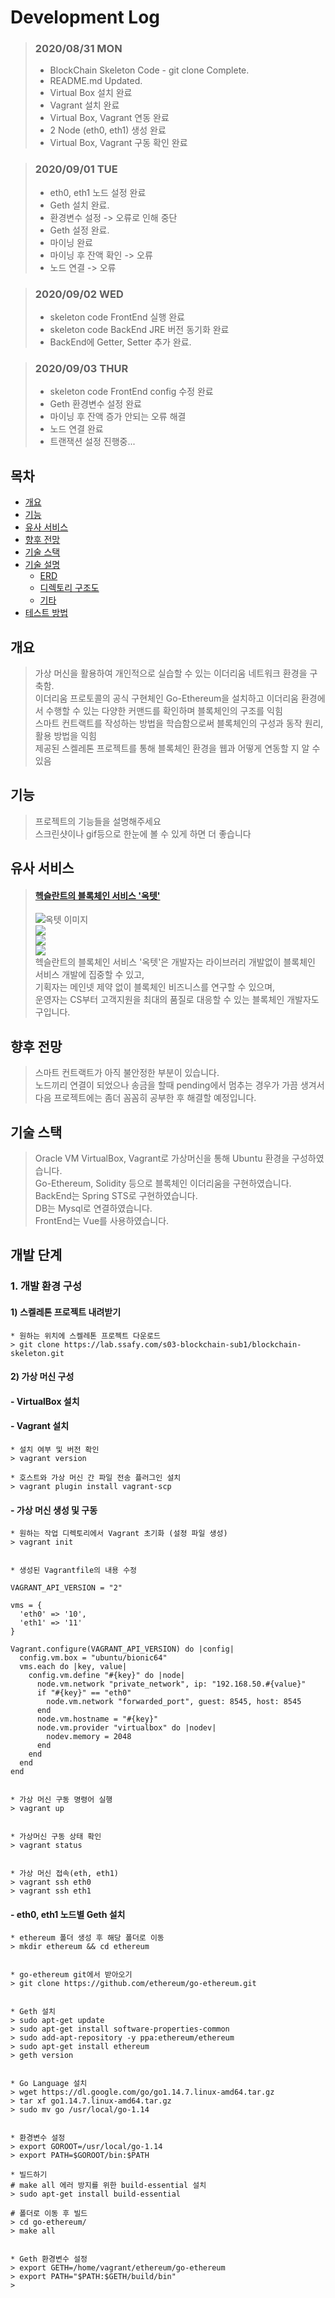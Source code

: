 # Development Log

> ### 2020/08/31 MON   
> - BlockChain Skeleton Code - git clone Complete.   
> - README.md Updated.   
> - Virtual Box 설치 완료   
> - Vagrant 설치 완료   
> - Virtual Box, Vagrant 연동 완료   
> - 2 Node (eth0, eth1) 생성 완료   
> - Virtual Box, Vagrant 구동 확인 완료   

> ### 2020/09/01 TUE   
> - eth0, eth1 노드 설정 완료   
> - Geth 설치 완료.   
> - 환경변수 설정 -> 오류로 인해 중단   
> - Geth 설정 완료.   
> - 마이닝 완료   
> - 마이닝 후 잔액 확인 -> 오류   
> - 노드 연결 -> 오류   

> ### 2020/09/02 WED   
> - skeleton code FrontEnd 실행 완료   
> - skeleton code BackEnd JRE 버전 동기화 완료   
> - BackEnd에 Getter, Setter 추가 완료.   

> ### 2020/09/03 THUR   
> - skeleton code FrontEnd config 수정 완료   
> - Geth 환경변수 설정 완료
> - 마이닝 후 잔액 증가 안되는 오류 해결
> - 노드 연결 완료
> - 트랜잭션 설정 진행중...


## 목차
- [개요](#개요)
- [기능](#기능)
- [유사 서비스](#유사-서비스) 
- [향후 전망](#향후-전망)
- [기술 스택](#기술-스택)
- [기술 설명](#기술-설명)
	- [ERD](#erd)
	- [디렉토리 구조도](#디렉토리-구조도)
	- [기타](#기타)
- [테스트 방법](#테스트-방법)

## 개요
> 가상 머신을 활용하여 개인적으로 실습할 수 있는 이더리움 네트워크 환경을 구축함.  
> 이더리움 프로토콜의 공식 구현체인 Go-Ethereum을 설치하고 이더리움 환경에서 수행할 수 있는 다양한 커맨드를 확인하며 블록체인의 구조를 익힘   
> 스마트 컨트랙트를 작성하는 방법을 학습함으로써 블록체인의 구성과 동작 원리, 활용 방법을 익힘   
> 제공된 스켈레톤 프로젝트를 통해 블록체인 환경을 웹과 어떻게 연동할 지 알 수 있음   

## 기능
> 프로젝트의 기능들을 설명해주세요  
> 스크린샷이나 gif등으로 한눈에 볼 수 있게 하면 더 좋습니다

## 유사 서비스
> #### [헥슬란트의 블록체인 서비스 '옥텟'](https://octet.hexlant.com/)   
> ![옥텟 이미지](https://plog-image.s3.ap-northeast-2.amazonaws.com/%EC%98%A5%ED%85%9F.PNG)    
> ![](https://plog-image.s3.ap-northeast-2.amazonaws.com/%EC%98%A5%ED%85%9F2.PNG)   
> ![](https://plog-image.s3.ap-northeast-2.amazonaws.com/%EC%98%A5%ED%85%9F3.PNG)   
> ![](https://plog-image.s3.ap-northeast-2.amazonaws.com/%EC%98%A5%ED%85%9F4.PNG)   
> 헥슬란트의 블록체인 서비스 '옥텟'은 개발자는 라이브러리 개발없이 블록체인 서비스 개발에 집중할 수 있고,    
> 기획자는 메인넷 제약 없이 블록체인 비즈니스를 연구할 수 있으며,   
> 운영자는 CS부터 고객지원을 최대의 품질로 대응할 수 있는 블록체인 개발자도구입니다.

## 향후 전망 
> 스마트 컨트랙트가 아직 불안정한 부분이 있습니다.   
> 노드끼리 연결이 되었으나 송금을 할때 pending에서 멈추는 경우가 가끔 생겨서 다음 프로젝트에는 좀더 꼼꼼히 공부한 후 해결할 예정입니다.   

## 기술 스택
> Oracle VM VirtualBox, Vagrant로 가상머신을 통해 Ubuntu 환경을 구성하였습니다.   
> Go-Ethereum, Solidity 등으로 블록체인 이더리움을 구현하였습니다.   
> BackEnd는 Spring STS로 구현하였습니다.   
> DB는 Mysql로 연결하였습니다.   
> FrontEnd는 Vue를 사용하였습니다.   


## 개발 단계
### 1. 개발 환경 구성
#### 1) 스켈레톤 프로젝트 내려받기   
``` 
* 원하는 위치에 스켈레톤 프로젝트 다운로드 
> git clone https://lab.ssafy.com/s03-blockchain-sub1/blockchain-skeleton.git
```
#### 2) 가상 머신 구성
#### - VirtualBox 설치
#### - Vagrant 설치
```
* 설치 여부 및 버전 확인
> vagrant version

* 호스트와 가상 머신 간 파일 전송 플러그인 설치
> vagrant plugin install vagrant-scp
```
#### - 가상 머신 생성 및 구동
```
* 원하는 작업 디렉토리에서 Vagrant 초기화 (설정 파일 생성)
> vagrant init


* 생성된 Vagrantfile의 내용 수정

VAGRANT_API_VERSION = "2"

vms = {
  'eth0' => '10',
  'eth1' => '11'
}

Vagrant.configure(VAGRANT_API_VERSION) do |config|
  config.vm.box = "ubuntu/bionic64"
  vms.each do |key, value|
    config.vm.define "#{key}" do |node|
      node.vm.network "private_network", ip: "192.168.50.#{value}"
      if "#{key}" == "eth0"
        node.vm.network "forwarded_port", guest: 8545, host: 8545
      end
      node.vm.hostname = "#{key}"
      node.vm.provider "virtualbox" do |nodev|
        nodev.memory = 2048
      end
    end
  end
end


* 가상 머신 구동 명령어 실행
> vagrant up


* 가상머신 구동 상태 확인
> vagrant status


* 가상 머신 접속(eth, eth1)
> vagrant ssh eth0
> vagrant ssh eth1
```
#### - eth0, eth1 노드별 Geth 설치
```
* ethereum 폴더 생성 후 해당 폴더로 이동
> mkdir ethereum && cd ethereum


* go-ethereum git에서 받아오기
> git clone https://github.com/ethereum/go-ethereum.git


* Geth 설치
> sudo apt-get update
> sudo apt-get install software-properties-common
> sudo add-apt-repository -y ppa:ethereum/ethereum
> sudo apt-get install ethereum
> geth version


* Go Language 설치
> wget https://dl.google.com/go/go1.14.7.linux-amd64.tar.gz
> tar xf go1.14.7.linux-amd64.tar.gz
> sudo mv go /usr/local/go-1.14


* 환경변수 설정
> export GOROOT=/usr/local/go-1.14
> export PATH=$GOROOT/bin:$PATH

* 빌드하기
# make all 에러 방지를 위한 build-essential 설치
> sudo apt-get install build-essential

# 폴더로 이동 후 빌드
> cd go-ethereum/
> make all


* Geth 환경변수 설정
> export GETH=/home/vagrant/ethereum/go-ethereum
> export PATH="$PATH:$GETH/build/bin"
>
```


